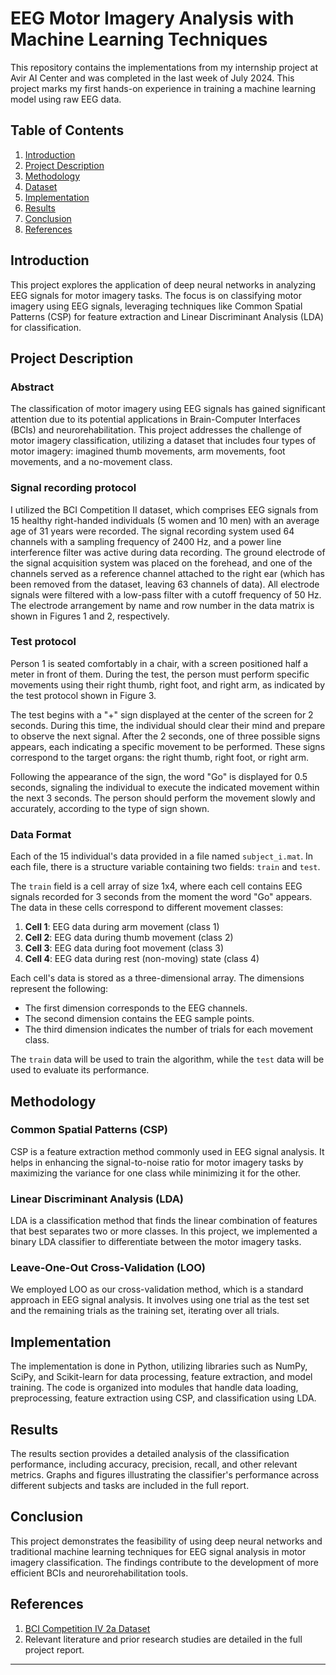 # EEG Motor Imagery Analysis with Machine Learning Techniques

This repository contains the implementations from my internship project at Avir AI Center and was completed in the last week of July 2024. This project marks my first hands-on experience in training a machine learning model using raw EEG data.

## Table of Contents
1. [Introduction](#introduction)
2. [Project Description](#project-description)
3. [Methodology](#methodology)
4. [Dataset](#dataset)
5. [Implementation](#implementation)
6. [Results](#results)
7. [Conclusion](#conclusion)
8. [References](#references)

## Introduction

This project explores the application of deep neural networks in analyzing EEG signals for motor imagery tasks. The focus is on classifying motor imagery using EEG signals, leveraging techniques like Common Spatial Patterns (CSP) for feature extraction and Linear Discriminant Analysis (LDA) for classification.

## Project Description

### Abstract
The classification of motor imagery using EEG signals has gained significant attention due to its potential applications in Brain-Computer Interfaces (BCIs) and neurorehabilitation. This project addresses the challenge of motor imagery classification, utilizing a dataset that includes four types of motor imagery: imagined thumb movements, arm movements, foot movements, and a no-movement class.

### Signal recording protocol

I utilized the BCI Competition II dataset, which comprises EEG signals from 15 healthy right-handed individuals (5 women and 10 men) with an average age of 31 years were recorded. The signal recording system used 64 channels with a sampling frequency of 2400 Hz, and a power line interference filter was active during data recording. The ground electrode of the signal acquisition system was placed on the forehead, and one of the channels served as a reference channel attached to the right ear (which has been removed from the dataset, leaving 63 channels of data). All electrode signals were filtered with a low-pass filter with a cutoff frequency of 50 Hz. The electrode arrangement by name and row number in the data matrix is shown in Figures 1 and 2, respectively.

### Test protocol

Person 1 is seated comfortably in a chair, with a screen positioned half a meter in front of them. During the test, the person must perform specific movements using their right thumb, right foot, and right arm, as indicated by the test protocol shown in Figure 3.

The test begins with a "+" sign displayed at the center of the screen for 2 seconds. During this time, the individual should clear their mind and prepare to observe the next signal. After the 2 seconds, one of three possible signs appears, each indicating a specific movement to be performed. These signs correspond to the target organs: the right thumb, right foot, or right arm.

Following the appearance of the sign, the word "Go" is displayed for 0.5 seconds, signaling the individual to execute the indicated movement within the next 3 seconds. The person should perform the movement slowly and accurately, according to the type of sign shown.

### Data Format
Each of the 15 individual's data provided in a file named `subject_i.mat`. In each file, there is a structure variable containing two fields: `train` and `test`.

The `train` field is a cell array of size 1x4, where each cell contains EEG signals recorded for 3 seconds from the moment the word "Go" appears. The data in these cells correspond to different movement classes:

1. **Cell 1**: EEG data during arm movement (class 1)
2. **Cell 2**: EEG data during thumb movement (class 2)
3. **Cell 3**: EEG data during foot movement (class 3)
4. **Cell 4**: EEG data during rest (non-moving) state (class 4)

Each cell's data is stored as a three-dimensional array. The dimensions represent the following:

- The first dimension corresponds to the EEG channels.
- The second dimension contains the EEG sample points.
- The third dimension indicates the number of trials for each movement class.

The `train` data will be used to train the algorithm, while the `test` data will be used to evaluate its performance.


## Methodology

### Common Spatial Patterns (CSP)
CSP is a feature extraction method commonly used in EEG signal analysis. It helps in enhancing the signal-to-noise ratio for motor imagery tasks by maximizing the variance for one class while minimizing it for the other.

### Linear Discriminant Analysis (LDA)
LDA is a classification method that finds the linear combination of features that best separates two or more classes. In this project, we implemented a binary LDA classifier to differentiate between the motor imagery tasks.

### Leave-One-Out Cross-Validation (LOO)
We employed LOO as our cross-validation method, which is a standard approach in EEG signal analysis. It involves using one trial as the test set and the remaining trials as the training set, iterating over all trials.

## Implementation

The implementation is done in Python, utilizing libraries such as NumPy, SciPy, and Scikit-learn for data processing, feature extraction, and model training. The code is organized into modules that handle data loading, preprocessing, feature extraction using CSP, and classification using LDA.

## Results

The results section provides a detailed analysis of the classification performance, including accuracy, precision, recall, and other relevant metrics. Graphs and figures illustrating the classifier's performance across different subjects and tasks are included in the full report.

## Conclusion

This project demonstrates the feasibility of using deep neural networks and traditional machine learning techniques for EEG signal analysis in motor imagery classification. The findings contribute to the development of more efficient BCIs and neurorehabilitation tools.

## References

1. [BCI Competition IV 2a Dataset](http://www.bbci.de/competition/iv/)
2. Relevant literature and prior research studies are detailed in the full project report.

---
